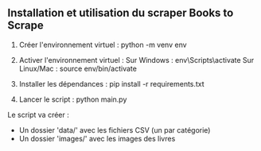 Installation et utilisation du scraper Books to Scrape
---------------------------------------------------

1. Créer l'environnement virtuel :
python -m venv env

2. Activer l'environnement virtuel :
Sur Windows : env\Scripts\activate
Sur Linux/Mac : source env/bin/activate

3. Installer les dépendances :
pip install -r requirements.txt

4. Lancer le script :
python main.py

Le script va créer :
- Un dossier 'data/' avec les fichiers CSV (un par catégorie)
- Un dossier 'images/' avec les images des livres 